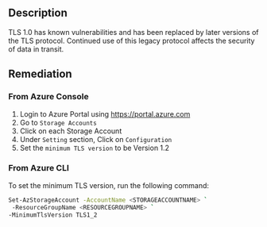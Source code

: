 ## Description

TLS 1.0 has known vulnerabilities and has been replaced by later versions of the TLS protocol. Continued use of this legacy protocol affects the security of data in transit.

## Remediation

### From Azure Console

  1. Login to Azure Portal using https://portal.azure.com
  2. Go to `Storage Accounts`
  3. Click on each Storage Account
  4. Under `Setting` section, Click on `Configuration`
  5. Set the `minimum TLS version` to be Version 1.2

### From Azure CLI

To set the minimum TLS version, run the following command:

```bash
Set-AzStorageAccount -AccountName <STORAGEACCOUNTNAME> `
 -ResourceGroupName <RESOURCEGROUPNAME> `
-MinimumTlsVersion TLS1_2
```